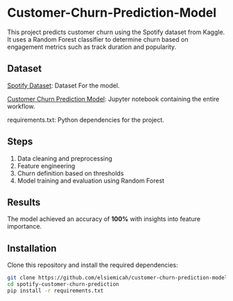 # Customer-Churn-Prediction-Model

This project predicts customer churn using the Spotify dataset from Kaggle. 
It uses a Random Forest classifier to determine churn based on engagement metrics such as track duration and popularity.

## Dataset
[Spotify Dataset](https://www.kaggle.com/datasets/ambaliyagati/spotify-dataset-for-playing-around-with-sql): Dataset For the model.

[Customer Churn Prediction Model](https://www.kaggle.com/code/elsiemicah/customer-churn-prediction-model): Jupyter notebook containing the entire workflow.

requirements.txt: Python dependencies for the project.

## Steps

1. Data cleaning and preprocessing
2. Feature engineering
3. Churn definition based on thresholds
4. Model training and evaluation using Random Forest

## Results

The model achieved an accuracy of **100%** with insights into feature importance.

## Installation

Clone this repository and install the required dependencies:

```bash
git clone https://github.com/elsiemicah/customer-churn-prediction-model.git
cd spotify-customer-churn-prediction
pip install -r requirements.txt
